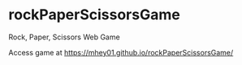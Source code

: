 # rockPaperScissorsGame
Rock, Paper, Scissors Web Game

Access game at https://mhey01.github.io/rockPaperScissorsGame/
